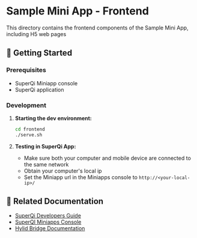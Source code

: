 # Sample Mini App - Frontend

This directory contains the frontend components of the Sample Mini App, including H5 web pages

## 🚀 Getting Started

### Prerequisites

- SuperQi Miniapp console
- SuperQi application

### Development

1. **Starting the dev environment:**
   ```bash
   cd frontend
   ./serve.sh
   ```

2. **Testing in SuperQi App:**
   - Make sure both your computer and mobile device are connected to the same network
   - Obtain your computer's local ip
   - Set the Miniapp url in the Miniapps console to `http://<your-local-ip>/`


## 🔗 Related Documentation

- [SuperQi Developers Guide](https://superqi.qi-mobile.tech/)
- [SuperQI Miniapps Console](https://miniapps.qi.iq/gotoconsole)
- [Hylid Bridge Documentation](https://www.npmjs.com/package/hylid-bridge)
